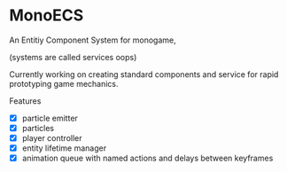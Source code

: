 # MonoECS

An Entitiy Component System for monogame,

(systems are called services oops)

Currently working on creating standard components and service for rapid prototyping game mechanics.

Features
 - [x] particle emitter
 - [x] particles
 - [x] player controller
 - [x] entity lifetime manager
 - [x] animation queue with named actions and delays between keyframes
